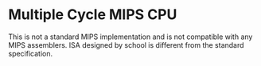# Multiple Cycle MIPS CPU

This is not a standard MIPS implementation and is not compatible with any MIPS assemblers. ISA designed by school is different from the standard specification.